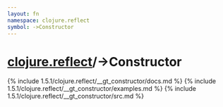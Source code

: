 ```yaml
---
layout: fn
namespace: clojure.reflect
symbol: ->Constructor
---
```


# [clojure.reflect](../)/->Constructor

{% include 1.5.1/clojure.reflect/__gt_constructor/docs.md %}
{% include 1.5.1/clojure.reflect/__gt_constructor/examples.md %}
{% include 1.5.1/clojure.reflect/__gt_constructor/src.md %}

